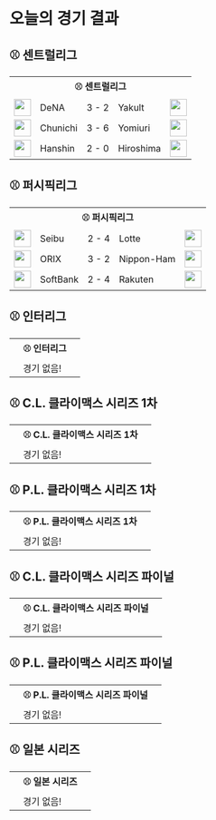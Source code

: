 # 오늘의 경기 결과


## ⚾ 센트럴리그

<table>
  <tr>
    <th></th>
    <th colspan='3'>⚾ 센트럴리그</th>
    <th></th>
  </tr>
  <tr>
    <td><img src='https://npb.jp/bis/images/pet2025_db_1.gif' width='30'></td>
    <td>DeNA</td><td>3 - 2</td><td>Yakult</td>
    <td><img src='https://npb.jp/bis/images/pet2025_s_1.gif' width='30'></td>
  </tr>
  <tr>
    <td><img src='https://npb.jp/bis/images/pet2025_d_1.gif' width='30'></td>
    <td>Chunichi</td><td>3 - 6</td><td>Yomiuri</td>
    <td><img src='https://npb.jp/bis/images/pet2025_g_1.gif' width='30'></td>
  </tr>
  <tr>
    <td><img src='https://npb.jp/bis/images/pet2025_t_1.gif' width='30'></td>
    <td>Hanshin</td><td>2 - 0</td><td>Hiroshima</td>
    <td><img src='https://npb.jp/bis/images/pet2025_c_1.gif' width='30'></td>
  </tr>
</table>

## ⚾ 퍼시픽리그

<table>
  <tr>
    <th></th>
    <th colspan='3'>⚾ 퍼시픽리그</th>
    <th></th>
  </tr>
  <tr>
    <td><img src='https://npb.jp/bis/images/pet2025_l_1.gif' width='30'></td>
    <td>Seibu</td><td>2 - 4</td><td>Lotte</td>
    <td><img src='https://npb.jp/bis/images/pet2025_m_1.gif' width='30'></td>
  </tr>
  <tr>
    <td><img src='https://npb.jp/bis/images/pet2025_b_1.gif' width='30'></td>
    <td>ORIX</td><td>3 - 2</td><td>Nippon-Ham</td>
    <td><img src='https://npb.jp/bis/images/pet2025_f_1.gif' width='30'></td>
  </tr>
  <tr>
    <td><img src='https://npb.jp/bis/images/pet2025_h_1.gif' width='30'></td>
    <td>SoftBank</td><td>2 - 4</td><td>Rakuten</td>
    <td><img src='https://npb.jp/bis/images/pet2025_e_1.gif' width='30'></td>
  </tr>
</table>

## ⚾ 인터리그

<table>
  <tr>
    <th></th>
    <th colspan='3'>⚾ 인터리그</th>
    <th></th>
  </tr>
  <tr>
    <td></td>
    <td colspan='3'>경기 없음!</td>
    <td></td>
  </tr>
</table>

## ⚾ C.L. 클라이맥스 시리즈 1차

<table>
  <tr>
    <th></th>
    <th colspan='3'>⚾ C.L. 클라이맥스 시리즈 1차</th>
    <th></th>
  </tr>
  <tr>
    <td></td>
    <td colspan='3'>경기 없음!</td>
    <td></td>
  </tr>
</table>

## ⚾ P.L. 클라이맥스 시리즈 1차

<table>
  <tr>
    <th></th>
    <th colspan='3'>⚾ P.L. 클라이맥스 시리즈 1차</th>
    <th></th>
  </tr>
  <tr>
    <td></td>
    <td colspan='3'>경기 없음!</td>
    <td></td>
  </tr>
</table>

## ⚾ C.L. 클라이맥스 시리즈 파이널

<table>
  <tr>
    <th></th>
    <th colspan='3'>⚾ C.L. 클라이맥스 시리즈 파이널</th>
    <th></th>
  </tr>
  <tr>
    <td></td>
    <td colspan='3'>경기 없음!</td>
    <td></td>
  </tr>
</table>

## ⚾ P.L. 클라이맥스 시리즈 파이널

<table>
  <tr>
    <th></th>
    <th colspan='3'>⚾ P.L. 클라이맥스 시리즈 파이널</th>
    <th></th>
  </tr>
  <tr>
    <td></td>
    <td colspan='3'>경기 없음!</td>
    <td></td>
  </tr>
</table>

## ⚾ 일본 시리즈

<table>
  <tr>
    <th></th>
    <th colspan='3'>⚾ 일본 시리즈</th>
    <th></th>
  </tr>
  <tr>
    <td></td>
    <td colspan='3'>경기 없음!</td>
    <td></td>
  </tr>
</table>

